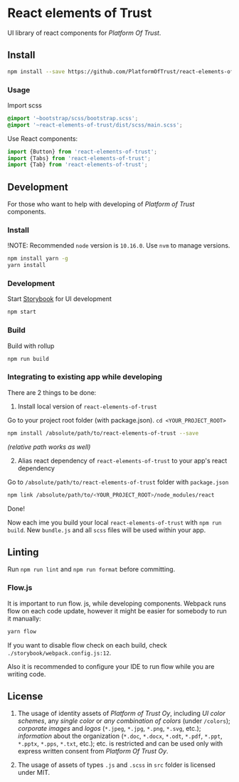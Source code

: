 # React elements of Trust

UI library of react components for *Platform Of Trust*.


## Install

```bash
npm install --save https://github.com/PlatformOfTrust/react-elements-of-trust react-bootstrap react   
```

### Usage

Import scss

```scss
@import '~bootstrap/scss/bootstrap.scss';
@import '~react-elements-of-trust/dist/scss/main.scss';
```

Use React components:

```js
import {Button} from 'react-elements-of-trust';
import {Tabs} from 'react-elements-of-trust';
import {Tab} from 'react-elements-of-trust';
```


## Development

For those who want to help with developing of *Platform of Trust* components.

### Install

!NOTE: Recommended `node` version is `10.16.0`. Use `nvm` to manage versions.

```bash
npm install yarn -g
yarn install
```

### Development

Start [Storybook](https://storybook.js.org/) for UI development

```bash
npm start
```


### Build

Build with rollup

```bash
npm run build
```


### Integrating to existing app while developing

There are 2 things to be done:

1) Install local version of `react-elements-of-trust`

Go to your project root folder (with package.json). `cd <YOUR_PROJECT_ROOT>`

```bash
npm install /absolute/path/to/react-elements-of-trust --save
```

_(relative path works as well)_

2) Alias react dependency of `react-elements-of-trust` to your app's react dependency


Go to `/absolute/path/to/react-elements-of-trust` folder with `package.json`

```bash
npm link /absolute/path/to/<YOUR_PROJECT_ROOT>/node_modules/react
```

Done!

Now each ime you build your local `react-elements-of-trust` with `npm run build`. New `bundle.js` and all `scss` files will be used within your app.

## Linting

Run `npm run lint` and `npm run format` before committing.

### Flow.js

It is important to run flow. js, while developing components. Webpack runs flow on each code update, however it might be easier for somebody to run it manually:

```bash
yarn flow
```

If you want to disable flow check on each build, check `./storybook/webpack.config.js:12`.

Also it is recommended to configure your IDE to run flow while you are writing code.


## License

1. The usage of identity assets of *Platform of Trust Oy*, including *UI color schemes*, any *single color* or *any combination of colors* (under `/colors`);
*corporate images* and *logos* (`*.jpeg`, `*.jpg`, `*.png`, `*.svg`, etc.); *information* about the organization (`*.doc`, `*.docx`, `*.odt`, `*.pdf`, `*.ppt`, `*.pptx`, `*.pps`, `*.txt`, etc.); etc. is restricted and can be used only with express written consent from *Platform Of Trust Oy*.

2. The usage of assets of types `.js` and `.scss` in `src` folder is licensed under MIT.
